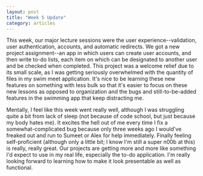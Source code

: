 ```yaml
---
layout: post
title: "Week 5 Update"
category: articles
---
```


This week, our major lecture sessions were the user experience--validation, user authentication, accounts, and automatic redirects. We got a new project assignment--an app in which users can create user accounts, and then write to-do lists, each item on which can be designated to another user and be checked when completed. This project was a welcome relief due to its small scale, as I was getting seriously overwhelmed with the quantity of files in my swim meet application. It's nice to be learning these new features on something with less bulk so that it's easier to focus on these new lessons as opposed to organization and the bugs and still-to-be-added features in the swimming app that keep distracting me.

Mentally, I feel like this week went really well, although I was struggling quite a bit from lack of sleep (not because of code school, but just because my body hates me). It excites the hell out of me every time I fix a somewhat-complicated bug because only three weeks ago I would've freaked out and run to Sumeet or Alex for help immediately. Finally feeling self-proficient (although only a little bit; I know I'm still a super n00b at this) is really, really great. Our projects are getting more and more like something I'd expect to use in my real life, especially the to-do application. I'm really looking forward to learning how to make it look presentable as well as functional.